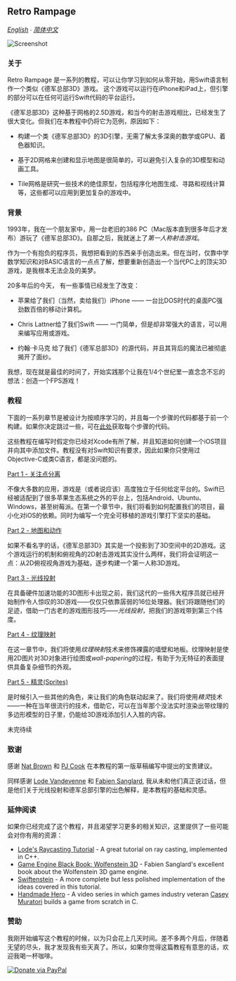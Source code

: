 ## Retro Rampage

*[English](README.md) ∙ [简体中文](README-zh-Hans.md)*

![Screenshot](Tutorial/Images/SortedSprites.png)

### 关于

Retro Rampage 是一系列的教程，可以让你学习到如何从零开始，用Swift语言制作一个类似《德军总部3D》游戏。 这个游戏可以运行在iPhone和iPad上，但引擎的部分可以在任何可运行Swift代码的平台运行。

《德军总部3D》这种基于网格的2.5D游戏，和当今的射击游戏相比，已经发生了很大变化。但我们在本教程中仍将它为范例，原因如下：

* 构建一个类《德军总部3D》的3D引擎，无需了解太多深奥的数学或GPU、着色器知识。

* 基于2D网格来创建和显示地图是很简单的，可以避免引入复杂的3D模型和动画工具。

* Tile网格是研究一些技术的绝佳原型，包括程序化地图生成、寻路和视线计算等，这些都可以应用到更加复杂的游戏中。

### 背景

1993年，我在一个朋友家中，用一台老旧的386 PC（Mac版本直到很多年后才发布）游玩了《德军总部3D》。自那之后，我就迷上了*第一人称射击游戏*。

作为一个有抱负的程序员，我想把看到的东西亲手创造出来。但在当时，仅靠中学数学知识和对BASIC语言的一点点了解，想要重新创造出一个当代PC上的顶尖3D游戏，是我根本无法企及的美梦。

20多年后的今天， 有一些事情已经发生了改变：

* 苹果给了我们（当然，卖给我们）iPhone —— 一台比DOS时代的桌面PC强劲数百倍的移动计算机。

* Chris Lattner给了我们Swift —— 一门简单，但是却非常强大的语言，可以用来编写应用或游戏。

* 约翰·卡马克 给了我们《德军总部3D》的源代码，并且其背后的魔法已被彻底揭开了面纱。

我想，现在就是最佳的时间了，开始实践那个让我在1/4个世纪里一直念念不忘的想法：创造一个FPS游戏！

### 教程

下面的一系列章节是被设计为按顺序学习的，并且每一个步骤的代码都基于前一个构建。如果你决定跳过一些，可在[此处](https://github.com/nicklockwood/RetroRampage/releases)获取每个步骤的代码。

这些教程在编写时假定你已经对Xcode有所了解，并且知道如何创建一个iOS项目并向其中添加文件。教程没有对Swift知识有要求，因此如果你只使用过Objective-C或类C语言，都是没问题的。

[Part 1 - 关注点分离](Tutorial/Part1.md)

不像大多数的应用，游戏是（或者说应该）高度独立于任何给定平台的。Swift已经被适配到了很多苹果生态系统之外的平台上，包括Android、Ubuntu、Windows，甚至树莓派。在第一个章节中，我们将看到如何配置我们的项目，最小化对iOS的依赖。同时为编写一个完全可移植的游戏引擎打下坚实的基础。

[Part 2 - 地图和动作](Tutorial/Part2.md)

如果不看名字的话，《德军总部3D》其实是一个投影到了3D空间中的2D游戏。这个游戏运行的机制和俯视角的2D射击游戏其实没什么两样，我们将会证明这一点：从2D俯视视角游戏为基础，逐步构建一个第一人称3D游戏。

[Part 3 - 光线投射](Tutorial/Part3.md)

在具备硬件加速功能的3D图形卡出现之前，我们这代的一些伟大程序员就已经开始制作令人惊叹的3D游戏——仅仅只依靠孱弱的16位处理器。我们将跟随他们的足迹，借助一门古老的游戏图形技巧——*光线投射*，把我们的游戏带到第三个纬度。

[Part 4 - 纹理映射](Tutorial/Part4.md)

在这一章节中，我们将使用*纹理映射*技术来修饰裸露的墙壁和地板。纹理映射是使用2D图片对3D对象进行绘图或*wall-papering*的过程，有助于为无特征的表面提供具备复杂细节的外观。

[Part 5 - 精灵(Sprites)](Tutorial/Part5.md)

是时候引入一些其他的角色，来让我们的角色联动起来了。我们将使用*精灵*技术——一种在当年很流行的技术，借助它，可以在当年那个没法实时渲染出带纹理的多边形模型的日子里，仍能给3D游戏添加引人入胜的内容。

未完待续

### 致谢

感谢 [Nat Brown](https://github.com/natbro) 和 [PJ Cook](https://github.com/pjcook) 在本教程的第一版草稿编写中提出的宝贵建议。

同样感谢 [Lode Vandevenne](https://github.com/lvandeve) 和 [Fabien Sanglard](https://github.com/fabiensanglard/), 我从未和他们真正说过话，但是他们关于光线投射和德军总部引擎的出色解释，是本教程的基础和灵感。

### 延伸阅读

如果你已经完成了这个教程，并且渴望学习更多的相关知识，这里提供了一些可能会对你有用的资源：

* [Lode's Raycasting Tutorial](https://lodev.org/cgtutor/raycasting.html#Introduction) - A great tutorial on ray casting, implemented in C++.
* [Game Engine Black Book: Wolfenstein 3D](https://www.amazon.co.uk/gp/product/1727646703/ref=as_li_tl?ie=UTF8&camp=1634&creative=6738&creativeASIN=1727646703&linkCode=as2&tag=charcoaldesig-21&linkId=aab5d43499c96f7417b7aa0a7b3e587d) - Fabien Sanglard's excellent book about the Wolfenstein 3D game engine.
* [Swiftenstein](https://github.com/nicklockwood/Swiftenstein) - A more complete but less polished implementation of the ideas covered in this tutorial.
* [Handmade Hero](https://handmadehero.org) - A video series in which games industry veteran [Casey Muratori](https://github.com/cmuratori) builds a game from scratch in C.

### 赞助

我刚开始编写这个教程的时候，以为只会花上几天时间。差不多两个月后，伴随着无望的尽头，我才发现我有些天真了。所以，如果你觉得这篇教程有意思的话，欢迎我喝一杯咖啡。

[![Donate via PayPal](https://www.paypalobjects.com/en_GB/i/btn/btn_donate_LG.gif)](https://www.paypal.com/cgi-bin/webscr?cmd=_s-xclick&hosted_button_id=CR6YX6DLRNJTY&source=url)

